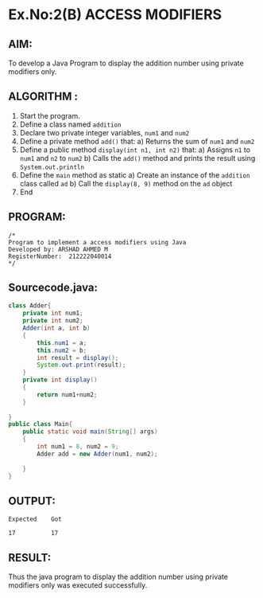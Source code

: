 # Ex.No:2(B) ACCESS MODIFIERS

## AIM:
To develop a Java Program to display the addition number using private modifiers only.

## ALGORITHM :
1.	Start the program.
2.	Define a class named `addition`
3.	Declare two private integer variables, `num1` and `num2`
4.	Define a private method `add()` that:
a)	Returns the sum of `num1` and `num2`
5.	Define a public method `display(int n1, int n2)` that:
a)	Assigns `n1` to `num1` and `n2` to `num2`
b)	Calls the `add()` method and prints the result using `System.out.println`
6.	Define the `main` method as static
a)	Create an instance of the `addition` class called `ad`
b)	Call the `display(8, 9)` method on the `ad` object
7.	End






## PROGRAM:
 ```
/*
Program to implement a access modifiers using Java
Developed by: ARSHAD AHMED M
RegisterNumber:  212222040014
*/
```

## Sourcecode.java:

```java
class Adder{
    private int num1;
    private int num2;
    Adder(int a, int b)
    {
        this.num1 = a;
        this.num2 = b;
        int result = display();
        System.out.print(result);
    }
    private int display()
    {
        return num1+num2;
    }
    
}
public class Main{
    public static void main(String[] args)
    {
        int num1 = 8, num2 = 9; 
        Adder add = new Adder(num1, num2);
        
    }
}
```

## OUTPUT:

```
Expected    Got 

17          17
```

## RESULT:
Thus the java program to display the addition number using private modifiers only was executed successfully.


